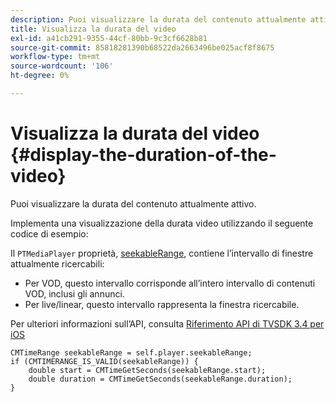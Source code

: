 ```yaml
---
description: Puoi visualizzare la durata del contenuto attualmente attivo.
title: Visualizza la durata del video
exl-id: a41cb291-9355-44cf-80bb-9c3cf6628b81
source-git-commit: 85818281390b68522da2663496be025acf8f8675
workflow-type: tm+mt
source-wordcount: '106'
ht-degree: 0%

---
```


# Visualizza la durata del video {#display-the-duration-of-the-video}

Puoi visualizzare la durata del contenuto attualmente attivo.

Implementa una visualizzazione della durata video utilizzando il seguente codice di esempio:

Il `PTMediaPlayer` proprietà, [seekableRange](https://help.adobe.com/en_US/primetime/api/psdk/appledoc/Classes/PTMediaPlayer.html#//api/name/seekableRange), contiene l’intervallo di finestre attualmente ricercabili:

* Per VOD, questo intervallo corrisponde all’intero intervallo di contenuti VOD, inclusi gli annunci.
* Per live/linear, questo intervallo rappresenta la finestra ricercabile.

Per ulteriori informazioni sull’API, consulta [Riferimento API di TVSDK 3.4 per iOS](https://help.adobe.com/en_US/primetime/api/psdk/appledoc_v3/index.html)

<!--<a id="example_A153BE3AC03F43C6BF3A156316A08CD3"></a>-->

```
CMTimeRange seekableRange = self.player.seekableRange;  
if (CMTIMERANGE_IS_VALID(seekableRange)) { 
    double start = CMTimeGetSeconds(seekableRange.start);  
    double duration = CMTimeGetSeconds(seekableRange.duration); 
}
```
